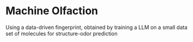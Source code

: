 # Machine Olfaction
Using a data-driven fingerprint, obtained by training a LLM on a small data set of molecules for structure-odor prediction
